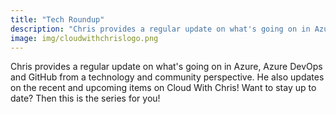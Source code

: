 ```yaml
---
title: "Tech Roundup"
description: "Chris provides a regular update on what's going on in Azure, Azure DevOps and GitHub from a technology and community perspective. He also updates on the recent and upcoming items on Cloud With Chris! Want to stay up to date? Then this is the series for you!"
image: img/cloudwithchrislogo.png
---
```

Chris provides a regular update on what's going on in Azure, Azure DevOps and GitHub from a technology and community perspective. He also updates on the recent and upcoming items on Cloud With Chris! Want to stay up to date? Then this is the series for you!